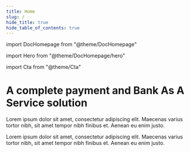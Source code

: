 ```yaml
---
title: Home
slug: /
hide_title: true
hide_table_of_contents: true
---
```


import DocHomepage from "@theme/DocHomepage"

import Hero from "@theme/DocHomepage/hero"

import Cta from "@theme/Cta"

<DocHomepage>

<Hero>

# A complete payment and Bank As A Service solution

Lorem ipsum dolor sit amet, consectetur adipiscing elit. Maecenas varius tortor nibh, sit amet tempor nibh finibus et. Aenean eu enim justo.

Lorem ipsum dolor sit amet, consectetur adipiscing elit. Maecenas varius tortor nibh, sit amet tempor nibh finibus et. Aenean eu enim justo.

<Cta context="home" link="docs/get-started/doc1" label="Get started" />

</Hero>

<!-- HERO -->
<!-- Headline -->
<!-- Introduction text -->
<!-- Cta: label + link -->
<!-- Image -->

</DocHomepage>

<!-- FEATURES -->
<!-- Feature -->
<!-- Icon -->
<!-- Title -->
<!-- Description -->
<!-- Link: label + link -->
